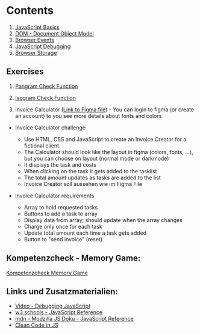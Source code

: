 # Contents

1. [JavaScript Basics](js_basics.md)
2. [DOM - Document Object Model](js_dom.md)
3. [Browser Events](js_events.md)
4. [JavaScript Debugging](js_debugging.md)
5. [Browser Storage](js_browser_storage.md)

## Exercises
1. [Pangram Check Function](javascript_1_uebung_1.md)
2. [Isogram Check Function](javascript_1_uebung_2.md)

3. Invoice Calculator ([Link to Figma file](https://www.figma.com/design/roUn8DT7zHTI9tcL2JXNZG/Invoice-Generator)) - You can login to figma (or create an account) to you see more details about fonts and colors
- Invoice Calculator challenge
  - Use HTML, CSS and JavaScript to create an Invoice Creator for a fictional client
  - The Calculator should look like the layout in figma (colors, fonts, ...), but you can choose on layout (normal mode or darkmode)
  - It displays the task and costs
  - When clicking on the task it gets added to the tasklist
  - The total amount updates as tasks are added to the list
  - Invoice Creator soll aussehen wie im Figma File

- Invoice Calculator requirements
  - Array to hold requested tasks
  - Buttons to add a task to array
  - Display data from array; should update when the array changes
  - Charge only once for each task
  - Update total amount each time a task gets added
  - Button to "send invoice" (reset)

## Kompetenzcheck - Memory Game:
[Kompetenzcheck Memory Game](javascript_1_kompetenzcheck.md)

## Links und Zusatzmaterialien:
- [Video - Debugging JavaScript](https://www.youtube.com/watch?v=H0XScE08hy8)
- [w3 schools - JavaScript Reference](https://www.w3schools.com/js/default.asp)
- [mdn - Modzilla JS Doku - JavaScript Reference](https://developer.mozilla.org/en-US/docs/Web/JavaScript)
- [Clean Code in JS](https://github.com/ryanmcdermott/clean-code-javascript)
